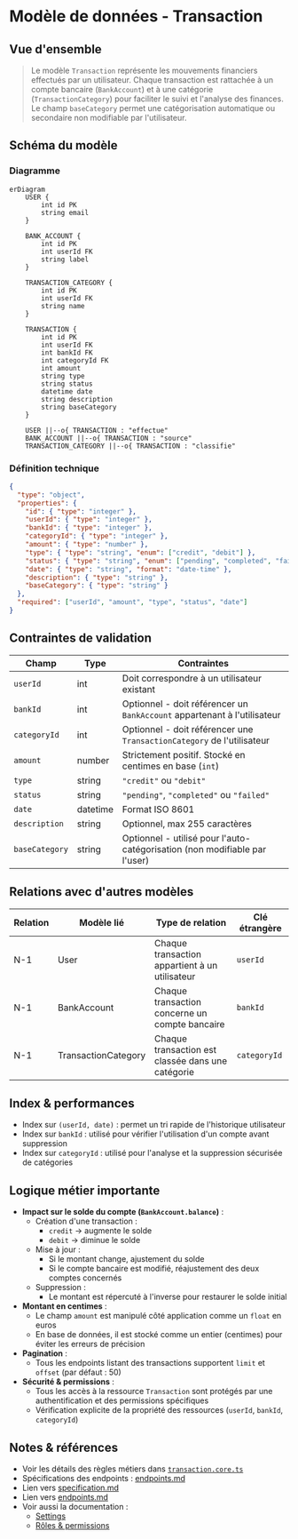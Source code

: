 # Modèle de données - Transaction
## Vue d'ensemble
> Le modèle `Transaction` représente les mouvements financiers effectués par un utilisateur.
> Chaque transaction est rattachée à un compte bancaire (`BankAccount`) et à une catégorie (`TransactionCategory`) pour faciliter le suivi et l'analyse des finances.
> Le champ `baseCategory` permet une catégorisation automatique ou secondaire non modifiable par l'utilisateur.

## Schéma du modèle
### Diagramme
```mermaid
erDiagram
    USER {
        int id PK
        string email
    }

    BANK_ACCOUNT {
        int id PK
        int userId FK
        string label
    }

    TRANSACTION_CATEGORY {
        int id PK
        int userId FK
        string name
    }

    TRANSACTION {
        int id PK
        int userId FK
        int bankId FK
        int categoryId FK
        int amount
        string type
        string status
        datetime date
        string description
        string baseCategory
    }

    USER ||--o{ TRANSACTION : "effectue"
    BANK_ACCOUNT ||--o{ TRANSACTION : "source"
    TRANSACTION_CATEGORY ||--o{ TRANSACTION : "classifie"
```
### Définition technique
```json
{
  "type": "object",
  "properties": {
    "id": { "type": "integer" },
    "userId": { "type": "integer" },
    "bankId": { "type": "integer" },
    "categoryId": { "type": "integer" },
    "amount": { "type": "number" },
    "type": { "type": "string", "enum": ["credit", "debit"] },
    "status": { "type": "string", "enum": ["pending", "completed", "failed"] },
    "date": { "type": "string", "format": "date-time" },
    "description": { "type": "string" },
    "baseCategory": { "type": "string" }
  },
  "required": ["userId", "amount", "type", "status", "date"]
}
```
## Contraintes de validation
| Champ       | Type     | Contraintes                                                |
| ----------- | -------- | ---------------------------------------------------------- |
| `userId`       | int      | Doit correspondre à un utilisateur existant                                |
| `bankId`       | int      | Optionnel - doit référencer un `BankAccount` appartenant à l'utilisateur   |
| `categoryId`   | int      | Optionnel - doit référencer une `TransactionCategory` de l'utilisateur     |
| `amount`       | number   | Strictement positif. Stocké en centimes en base (`int`)                    |
| `type`         | string   | `"credit"` ou `"debit"`                                                    |
| `status`       | string   | `"pending"`, `"completed"` ou `"failed"`                                   |
| `date`         | datetime | Format ISO 8601                                                            |
| `description`  | string   | Optionnel, max 255 caractères                                              |
| `baseCategory` | string   | Optionnel - utilisé pour l'auto-catégorisation (non modifiable par l'user) |

## Relations avec d'autres modèles
| Relation | Modèle lié          | Type de relation                                  | Clé étrangère |
| -------- | ------------------- | ------------------------------------------------- | ------------- |
| N-1      | User                | Chaque transaction appartient à un utilisateur    | `userId`      |
| N-1      | BankAccount         | Chaque transaction concerne un compte bancaire    | `bankId`      |
| N-1      | TransactionCategory | Chaque transaction est classée dans une catégorie | `categoryId`  |

## Index & performances
* Index sur `(userId, date)` : permet un tri rapide de l'historique utilisateur
* Index sur `bankId` : utilisé pour vérifier l'utilisation d'un compte avant suppression
* Index sur `categoryId` : utilisé pour l'analyse et la suppression sécurisée de catégories

## Logique métier importante
* **Impact sur le solde du compte (`BankAccount.balance`)** :
  * Création d'une transaction :
    * `credit` → augmente le solde
    * `debit` → diminue le solde
  * Mise à jour :
    * Si le montant change, ajustement du solde
    * Si le compte bancaire est modifié, réajustement des deux comptes concernés
  * Suppression :
    * Le montant est répercuté à l'inverse pour restaurer le solde initial
* **Montant en centimes** :
  * Le champ `amount` est manipulé côté application comme un `float` en euros
  * En base de données, il est stocké comme un entier (centimes) pour éviter les erreurs de précision
* **Pagination** :
  * Tous les endpoints listant des transactions supportent `limit` et `offset` (par défaut : 50)
* **Sécurité & permissions** :
  * Tous les accès à la ressource `Transaction` sont protégés par une authentification et des permissions spécifiques
  * Vérification explicite de la propriété des ressources (`userId`, `bankId`, `categoryId`)

## Notes & références
* Voir les détails des règles métiers dans [`transaction.core.ts`](../services/transaction.core.ts)
* Spécifications des endpoints : [endpoints.md](./endpoints.md)
* Lien vers [specification.md](./specification.md)
* Lien vers [endpoints.md](./endpoints.md)
* Voir aussi la documentation :
  * [Settings](../settings/data-model.md)
  * [Rôles & permissions](../auth/roles.md)